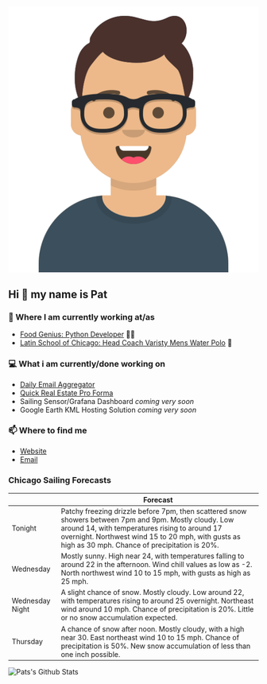 [![Social banner for p-j-falconer](https://raw.githubusercontent.com/P-J-FALCONER/P-J-FALCONER/master/assets/avataaars.svg)](https://patfalconer.com/)
## Hi :wave: my name is Pat

### 💼 Where I am currently working at/as
- [Food Genius: Python Developer](https://getfoodgenius.com/) 🍔🐍
- [Latin School of Chicago: Head Coach Varisty Mens Water Polo](https://www.latinschool.org/) 🤽


### 💻 What i am currently/done working on
 - [Daily Email Aggregator](https://github.com/P-J-FALCONER/dott_daily_mail)
 - [Quick Real Estate Pro Forma](https://github.com/P-J-FALCONER/henry)
 - Sailing Sensor/Grafana Dashboard *coming very soon*
 - Google Earth KML Hosting Solution *coming very soon*

### 📫 Where to find me
 - [Website](https://patfalconer.com/)
 - [Email](mailto:patrick.j.falconer@gmail.com)


### Chicago Sailing Forecasts
|   | Forecast  |
|---|---|
| Tonight | Patchy freezing drizzle before 7pm, then scattered snow showers between 7pm and 9pm. Mostly cloudy. Low around 14, with temperatures rising to around 17 overnight. Northwest wind 15 to 20 mph, with gusts as high as 30 mph. Chance of precipitation is 20%. |
| Wednesday | Mostly sunny. High near 24, with temperatures falling to around 22 in the afternoon. Wind chill values as low as -2. North northwest wind 10 to 15 mph, with gusts as high as 25 mph. |
| Wednesday Night | A slight chance of snow. Mostly cloudy. Low around 22, with temperatures rising to around 25 overnight. Northeast wind around 10 mph. Chance of precipitation is 20%. Little or no snow accumulation expected. |
| Thursday | A chance of snow after noon. Mostly cloudy, with a high near 30. East northeast wind 10 to 15 mph. Chance of precipitation is 50%. New snow accumulation of less than one inch possible. |

![Pats's Github Stats](https://github-readme-stats.vercel.app/api?username=p-j-falconer&show_icons=true&theme=radical)
